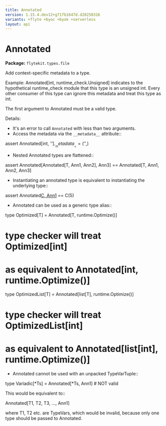 ```yaml
---
title: Annotated
version: 1.15.4.dev12+g71fb1647d.d20250316
variants: +flyte +byoc +byok +serverless
layout: api
---
```


# Annotated

**Package:** `flytekit.types.file`

Add context-specific metadata to a type.

Example: Annotated[int, runtime_check.Unsigned] indicates to the
hypothetical runtime_check module that this type is an unsigned int.
Every other consumer of this type can ignore this metadata and treat
this type as int.

The first argument to Annotated must be a valid type.

Details:

- It's an error to call `Annotated` with less than two arguments.
- Access the metadata via the ``__metadata__`` attribute::

assert Annotated[int, '$'].__metadata__ == ('$',)

- Nested Annotated types are flattened::

assert Annotated[Annotated[T, Ann1, Ann2], Ann3] == Annotated[T, Ann1, Ann2, Ann3]

- Instantiating an annotated type is equivalent to instantiating the
underlying type::

assert Annotated[C, Ann1](5) == C(5)

- Annotated can be used as a generic type alias::

type Optimized[T] = Annotated[T, runtime.Optimize()]
# type checker will treat Optimized[int]
# as equivalent to Annotated[int, runtime.Optimize()]

type OptimizedList[T] = Annotated[list[T], runtime.Optimize()]
# type checker will treat OptimizedList[int]
# as equivalent to Annotated[list[int], runtime.Optimize()]

- Annotated cannot be used with an unpacked TypeVarTuple::

type Variadic[*Ts] = Annotated[*Ts, Ann1]  # NOT valid

This would be equivalent to::

Annotated[T1, T2, T3, ..., Ann1]

where T1, T2 etc. are TypeVars, which would be invalid, because
only one type should be passed to Annotated.


